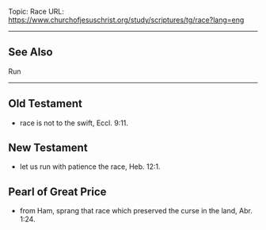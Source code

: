 Topic: Race
URL: https://www.churchofjesuschrist.org/study/scriptures/tg/race?lang=eng

---

## See Also

Run

---

## Old Testament

- race is not to the swift, Eccl. 9:11.

## New Testament

- let us run with patience the race, Heb. 12:1.

## Pearl of Great Price

- from Ham, sprang that race which preserved the curse in the land, Abr. 1:24.

